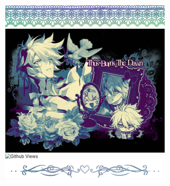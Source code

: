  ![Alt Text](https://github.com/grove-of-epiphany/lalalalal/blob/main/Tak%20berjudul714_20250823004239.png) 
 ![Alt Text](https://github.com/grove-of-epiphany/lalalalal/blob/main/IMG-20250822-WA0030.jpg) 
	![Github Views](https://views.igorkowalczyk.dev/api/badge/grove-of-epiphany?color=cyan&style=classic&format=long&label=☀︎)
 ![Alt Text](https://github.com/grove-of-epiphany/lalalalal/blob/main/IMG_1183.png) 
